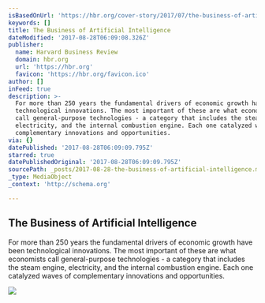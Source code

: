 ```yaml
---
isBasedOnUrl: 'https://hbr.org/cover-story/2017/07/the-business-of-artificial-intelligence'
keywords: []
title: The Business of Artificial Intelligence
dateModified: '2017-08-28T06:09:08.326Z'
publisher:
  name: Harvard Business Review
  domain: hbr.org
  url: 'https://hbr.org'
  favicon: 'https://hbr.org/favicon.ico'
author: []
inFeed: true
description: >-
  For more than 250 years the fundamental drivers of economic growth have been
  technological innovations. The most important of these are what economists
  call general-purpose technologies - a category that includes the steam engine,
  electricity, and the internal combustion engine. Each one catalyzed waves of
  complementary innovations and opportunities.
via: {}
datePublished: '2017-08-28T06:09:09.795Z'
starred: true
datePublishedOriginal: '2017-08-28T06:09:09.795Z'
sourcePath: _posts/2017-08-28-the-business-of-artificial-intelligence.md
_type: MediaObject
_context: 'http://schema.org'

---
```

<article style=""><h1>The Business of Artificial Intelligence</h1><p>For more than 250 years the fundamental drivers of economic growth have been technological innovations. The most important of these are what economists call general-purpose technologies - a category that includes the steam engine, electricity, and the internal combustion engine. Each one catalyzed waves of complementary innovations and opportunities.</p><img src="https://hbr.org/resources/images/article_assets/2017/07/AI-hero-premium.jpg" /></article>